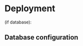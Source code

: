<!--- Code generated by projectforge.dev using code from the [core] module, which is under license [CC0] -->
# Deployment

(if database):
## Database configuration


